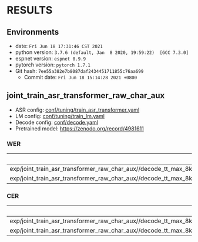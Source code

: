 <!-- Generated by ./scripts/utils/show_asr_result.sh -->
# RESULTS
## Environments
- date: `Fri Jun 18 17:31:46 CST 2021`
- python version: `3.7.6 (default, Jan  8 2020, 19:59:22)  [GCC 7.3.0]`
- espnet version: `espnet 0.9.9`
- pytorch version: `pytorch 1.7.1`
- Git hash: `7ee55a382e7b8087daf2434451711855c76aa699`
  - Commit date: `Fri Jun 18 15:14:28 2021 +0800`

## joint_train_asr_transformer_raw_char_aux

- ASR config: [conf/tuning/train_asr_transformer.yaml](conf/tuning/train_asr_transformer.yaml)
- LM config: [conf/tuning/train_lm.yaml](conf/tuning/train_lm.yaml)
- Decode config:  [conf/decode.yaml](conf/decode.yaml)
- Pretrained model: https://zenodo.org/record/4981611

### WER

|dataset|Snt|Wrd|Corr|Sub|Del|Ins|Err|S.Err|
|---|---|---|---|---|---|---|---|---|
exp/joint_train_asr_transformer_raw_char_aux//decode_tt_max_8k_decode_lm_train_lm_char_valid.loss.best_asr_model_valid.acc.ave/score_wer/result.txt:|6000|98613|88.1|10.2|1.7|2.4|14.3|62.1|
exp/joint_train_asr_transformer_raw_char_aux//decode_tt_max_8k_decode_lm_train_lm_char_valid.loss.best_asr_model_valid.acc.best/score_wer/result.txt:|6000|98613|84.1|13.5|2.4|3.3|19.2|68.5|

### CER

|dataset|Snt|Wrd|Corr|Sub|Del|Ins|Err|S.Err|
|---|---|---|---|---|---|---|---|---|
exp/joint_train_asr_transformer_raw_char_aux//decode_tt_max_8k_decode_lm_train_lm_char_valid.loss.best_asr_model_valid.acc.ave/score_cer/result.txt:|6000|598296|94.8|2.9|2.3|2.5|7.7|63.6|
exp/joint_train_asr_transformer_raw_char_aux//decode_tt_max_8k_decode_lm_train_lm_char_valid.loss.best_asr_model_valid.acc.best/score_cer/result.txt:|6000|598296|92.5|4.1|3.4|3.5|11.0|69.5|

